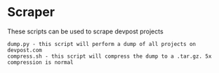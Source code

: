 # Scraper

These scripts can be used to scrape devpost projects

    dump.py - this script will perform a dump of all projects on devpost.com
    compress.sh - this script will compress the dump to a .tar.gz. 5x compression is normal

